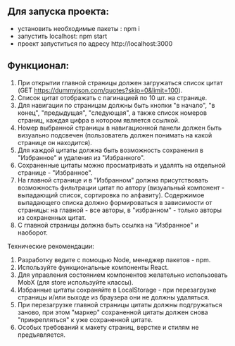 ## Для запуска проекта:

- установить необходимые пакеты : npm i
- запустить localhost: npm start
- проект запуститься по адресу http://localhost:3000

## Функционал: 

1. При открытии главной страницы должен загружаться список цитат (GET https://dummyjson.com/quotes?skip=0&limit=100).
2. Список цитат отображать с пагинацией по 10 шт. на странице.
3. Для навигации по страницам должны быть кнопки "в начало", "в конец", "предыдущая", "следующая", а также список номеров страниц, каждая цифра в котором является ссылкой.
4. Номер выбранной страницы в навигационной панели должен быть визуально подсвечен (пользователь должен понимать на какой странице он находится).
5. Для каждой цитаты должна быть возможность сохранения в "Избранное" и удаления из "Избранного".
6. Сохраненные цитаты можно просматривать и удалять на отдельной странице - "Избранное".
7. На главной странице и в "Избранном" должна присутствовать возможность фильтрации цитат по автору (визуальный компонент - выпадающий список, сортировка по алфавиту). Содержимое выпадающего списка должно формироваться в зависимости от страницы: на главной - все авторы, в "избранном" - только авторы из сохраненных цитат.
8. С главной страницы должна быть ссылка на "Избранное" и наоборот.

Технические рекомендации:
1. Разработку ведите с помощью Node, менеджер пакетов - npm.
2. Используйте функциональные компоненты React. 
3. Для управления состоянием компонентов желательно использовать MobX (для store используйте классы).
4. Избранные цитаты сохраняйте в LocalStorage - при перезагрузке страницы и/или выходе из браузера они не должны удаляться.
5. При перезагрузке главной страницы цитаты должны подгружаться заново, при этом "маркер" сохраненной цитаты должен снова "прикрепляться" к уже сохраненной цитате.
7. Особых требований к макету страниц, верстке и стилям не предъявляется.

